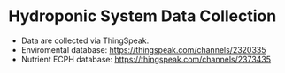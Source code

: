 # Hydroponic System Data Collection
- Data are collected via ThingSpeak.
- Enviromental database: https://thingspeak.com/channels/2320335
- Nutrient ECPH database: https://thingspeak.com/channels/2373435

